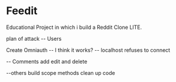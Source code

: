 # Feedit
Educational Project in which i build a Reddit Clone LITE.

plan of attack -- Users

Create Omniauth -- I think it works? -- localhost refuses to connect

-- Comments
add edit and delete

--others
build scope methods
clean up code
